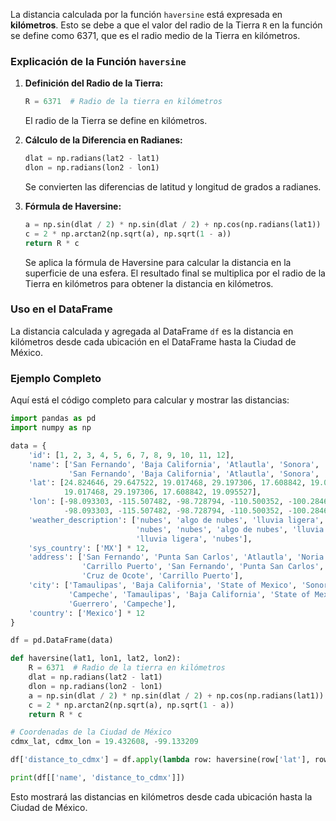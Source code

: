 La distancia calculada por la función `haversine` está expresada en **kilómetros**. Esto se debe a que el valor del radio de la Tierra `R` en la función se define como 6371, que es el radio medio de la Tierra en kilómetros.

### Explicación de la Función `haversine`

1. **Definición del Radio de la Tierra:**
   ```python
   R = 6371  # Radio de la tierra en kilómetros
   ```
   El radio de la Tierra se define en kilómetros.

2. **Cálculo de la Diferencia en Radianes:**
   ```python
   dlat = np.radians(lat2 - lat1)
   dlon = np.radians(lon2 - lon1)
   ```
   Se convierten las diferencias de latitud y longitud de grados a radianes.

3. **Fórmula de Haversine:**
   ```python
   a = np.sin(dlat / 2) * np.sin(dlat / 2) + np.cos(np.radians(lat1)) * np.cos(np.radians(lat2)) * np.sin(dlon / 2) * np.sin(dlon / 2)
   c = 2 * np.arctan2(np.sqrt(a), np.sqrt(1 - a))
   return R * c
   ```
   Se aplica la fórmula de Haversine para calcular la distancia en la superficie de una esfera. El resultado final se multiplica por el radio de la Tierra en kilómetros para obtener la distancia en kilómetros.

### Uso en el DataFrame

La distancia calculada y agregada al DataFrame `df` es la distancia en kilómetros desde cada ubicación en el DataFrame hasta la Ciudad de México.

### Ejemplo Completo

Aquí está el código completo para calcular y mostrar las distancias:

```python
import pandas as pd
import numpy as np

data = {
    'id': [1, 2, 3, 4, 5, 6, 7, 8, 9, 10, 11, 12],
    'name': ['San Fernando', 'Baja California', 'Atlautla', 'Sonora', 'Guerrero', 'Campeche', 
             'San Fernando', 'Baja California', 'Atlautla', 'Sonora', 'Guerrero', 'Campeche'],
    'lat': [24.824646, 29.647522, 19.017468, 29.197306, 17.608842, 19.095527, 24.824646, 29.647522, 
            19.017468, 29.197306, 17.608842, 19.095527],
    'lon': [-98.093303, -115.507482, -98.728794, -110.500352, -100.284628, -90.508196, 
            -98.093303, -115.507482, -98.728794, -110.500352, -100.284628, -90.508196],
    'weather_description': ['nubes', 'algo de nubes', 'lluvia ligera', 'cielo claro', 'lluvia ligera', 
                            'nubes', 'nubes', 'algo de nubes', 'lluvia ligera', 'cielo claro', 
                            'lluvia ligera', 'nubes'],
    'sys_country': ['MX'] * 12,
    'address': ['San Fernando', 'Punta San Carlos', 'Atlautla', 'Noria', 'Cruz de Ocote', 
                'Carrillo Puerto', 'San Fernando', 'Punta San Carlos', 'Atlautla', 'Noria', 
                'Cruz de Ocote', 'Carrillo Puerto'],
    'city': ['Tamaulipas', 'Baja California', 'State of Mexico', 'Sonora', 'Guerrero', 
             'Campeche', 'Tamaulipas', 'Baja California', 'State of Mexico', 'Sonora', 
             'Guerrero', 'Campeche'],
    'country': ['Mexico'] * 12
}

df = pd.DataFrame(data)

def haversine(lat1, lon1, lat2, lon2):
    R = 6371  # Radio de la tierra en kilómetros
    dlat = np.radians(lat2 - lat1)
    dlon = np.radians(lon2 - lon1)
    a = np.sin(dlat / 2) * np.sin(dlat / 2) + np.cos(np.radians(lat1)) * np.cos(np.radians(lat2)) * np.sin(dlon / 2) * np.sin(dlon / 2)
    c = 2 * np.arctan2(np.sqrt(a), np.sqrt(1 - a))
    return R * c

# Coordenadas de la Ciudad de México
cdmx_lat, cdmx_lon = 19.432608, -99.133209

df['distance_to_cdmx'] = df.apply(lambda row: haversine(row['lat'], row['lon'], cdmx_lat, cdmx_lon), axis=1)

print(df[['name', 'distance_to_cdmx']])
```

Esto mostrará las distancias en kilómetros desde cada ubicación hasta la Ciudad de México.
